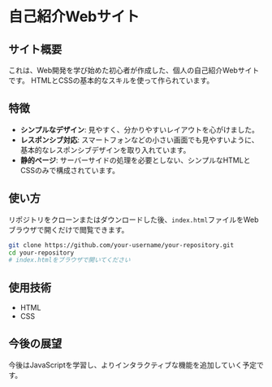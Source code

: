 # 自己紹介Webサイト

## サイト概要

これは、Web開発を学び始めた初心者が作成した、個人の自己紹介Webサイトです。
HTMLとCSSの基本的なスキルを使って作られています。

## 特徴

- **シンプルなデザイン**: 見やすく、分かりやすいレイアウトを心がけました。
- **レスポンシブ対応**: スマートフォンなどの小さい画面でも見やすいように、基本的なレスポンシブデザインを取り入れています。
- **静的ページ**: サーバーサイドの処理を必要としない、シンプルなHTMLとCSSのみで構成されています。

## 使い方

リポジトリをクローンまたはダウンロードした後、`index.html`ファイルをWebブラウザで開くだけで閲覧できます。

```bash
git clone https://github.com/your-username/your-repository.git
cd your-repository
# index.htmlをブラウザで開いてください
```

## 使用技術

- HTML
- CSS

## 今後の展望

今後はJavaScriptを学習し、よりインタラクティブな機能を追加していく予定です。
